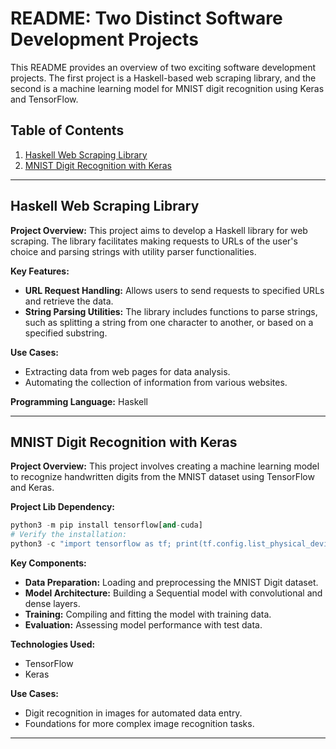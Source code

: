 # README: Two Distinct Software Development Projects

This README provides an overview of two exciting software development projects. The first project is a Haskell-based web scraping library, and the second is a machine learning model for MNIST digit recognition using Keras and TensorFlow.

## Table of Contents
1. [Haskell Web Scraping Library](#haskell-web-scraping-library)
2. [MNIST Digit Recognition with Keras](#mnist-digit-recognition-with-keras)

---

## Haskell Web Scraping Library
**Project Overview:** 
This project aims to develop a Haskell library for web scraping. The library facilitates making requests to URLs of the user's choice and parsing strings with utility parser functionalities.

**Key Features:**
- **URL Request Handling:** Allows users to send requests to specified URLs and retrieve the data.
- **String Parsing Utilities:** The library includes functions to parse strings, such as splitting a string from one character to another, or based on a specified substring.

**Use Cases:**
- Extracting data from web pages for data analysis.
- Automating the collection of information from various websites.

**Programming Language:** Haskell

---

## MNIST Digit Recognition with Keras
**Project Overview:**
This project involves creating a machine learning model to recognize handwritten digits from the MNIST dataset using TensorFlow and Keras.

**Project Lib Dependency:**
```python
python3 -m pip install tensorflow[and-cuda]
# Verify the installation:
python3 -c "import tensorflow as tf; print(tf.config.list_physical_devices('GPU'))"
```

**Key Components:**
- **Data Preparation:** Loading and preprocessing the MNIST Digit dataset.
- **Model Architecture:** Building a Sequential model with convolutional and dense layers.
- **Training:** Compiling and fitting the model with training data.
- **Evaluation:** Assessing model performance with test data.

**Technologies Used:**
- TensorFlow
- Keras

**Use Cases:**
- Digit recognition in images for automated data entry.
- Foundations for more complex image recognition tasks.

---
